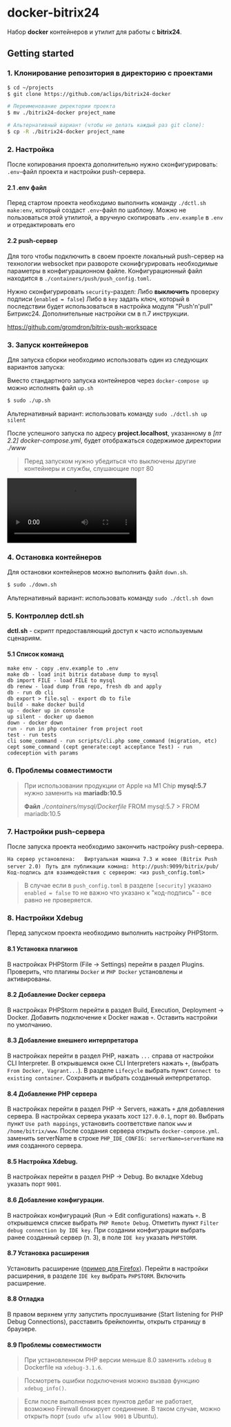 # docker-bitrix24

Набор __docker__ контейнеров и утилит для работы с __bitrix24__.

## Getting started

### 1. Клонирование репозитория в директорию с проектами

```bash
$ cd ~/projects
$ git clone https://github.com/aclips/bitrix24-docker

# Переименование директории проекта
$ mv ./bitrix24-docker project_name

# Альтернативный вариант (чтобы не делать каждый раз git clone):
$ cp -R ./bitrix24-docker project_name
```

### 2. Настройка

После копирования проекта дополнительно нужно сконфигурировать: `.env`-файл проекта и настройки push-сервера.

#### 2.1 .env файл

Перед стартом проекта необходимо выполнить команду `./dctl.sh make:env`, который создаст `.env`-файл по шаблону.
Можно не пользоваться этой утилитой, а вручную скопировать `.env.example` в `.env` и отредактировать его

#### 2.2 push-сервер

Для того чтобы подключить в своем проекте локальный push-сервер на технологии websocket при развороте сконифгурировать необходимые параметры в конфигурационном файле.
Конфигурационный файл находится в `./containers/push/push_config.toml`.

Нужно сконфигурировать `security`-раздел:
Либо __выключить__ проверку подписи (`enabled = false`)
Либо в `key` задать ключ, который в последствии будет использоваться в настройка модуля "Push'n'pull" Битрикс24.
Дополнительные настройки см в п.7 инструкции.

https://github.com/gromdron/bitrix-push-workspace

### 3. Запуск контейнеров

Для запуска сборки необходимо использовать один из следующих вариантов запуска:

Вместо стандартного запуска контейнеров через ```docker-compose up``` можно исполнять файл ```up.sh```

```bash
$ sudo ./up.sh
```

Альтернативный вариант: использовать команду `sudo ./dctl.sh up silent`

После успешного запуска по адресу __project.localhost__, указанному в *[пт 2.2] docker-compose.yml*, будет отображаться 
содержимое директории *./www*

> Перед запуском нужно убедиться что выключены другие контейнеры и службы, слушающие порт 80

![](./src/example.mp4)

### 4. Остановка контейнеров

Для остановки контейнеров можно выполнить файл ```down.sh```.

```bash
$ sudo ./down.sh
```
Альтернативный вариант: использовать команду `sudo ./dctl.sh down`


### 5. Контроллер dctl.sh
__dctl.sh__ - скрипт предоставляющий доступ к часто используемым сценариям.

#### 5.1 Список команд

```
make env - copy .env.example to .env
make db - load init bitrix database dump to mysql
db import FILE - load FILE to mysql
db renew - load dump from repo, fresh db and apply
db - run db cli
db export > file.sql - export db to file
build - make docker build
up - docker up in console
up silent - docker up daemon
down - docker down
run - run in php container from project root
test - run tests
cli some_command - run scripts/cli.php some_command (migration, etc)
cept some_command (cept generate:cept acceptance Test) - run codeception with params
```

### 6. Проблемы совместимости

> При использовании продукции от Apple на M1 Chip __mysql:5.7__ нужно заменить на __mariadb:10.5__
>
> __Файл__ *./containers/mysql/Dockerfile* FROM mysql:5.7 > FROM mariadb:10.5

### 7. Настройки push-сервера

После запуска проекта необходимо закончить настройку push-сервера.

`На сервер установлена:   Виртуальная машина 7.3 и новее (Bitrix Push server 2.0) `
`Путь для публикации команд: http://push:9099/bitrix/pub/`
`Код-подпись для взаимодействия с сервером: <из push_config.toml>`

>В случае если в `push_config.toml` в разделе `[security]` указано `enabled = false` то не важно что указано к "код-подпись" - все равно не проверяется.

### 8. Настройки Xdebug

Перед запуском проекта необходимо выполнить настройку PHPStorm.

#### 8.1 Установка плагинов

В настройках PHPStorm (File -> Settings) перейти в раздел Plugins. Проверить, что плагины `Docker` и `PHP Docker`
установлены и активированы.

#### 8.2 Добавление Docker сервера

В настройках PHPStorm перейти в раздел Build, Execution, Deployment -> Docker. Добавить
подключение к Docker нажав `+`. Оставить настройки по умолчанию.

#### 8.3 Добавление внешнего интерпретатора

В настройках перейти в раздел PHP, нажать `...` справа от настройки CLI Interpreter. В открывшемся окне CLI
Interpreters нажать `+`, (выбрать `From Docker, Vagrant...`). В разделе `Lifecycle` выбрать
пункт `Connect to existing container`. Сохранить и выбрать созданный интерпретатор.

#### 8.4 Добавление PHP сервера

В настройках перейти в раздел PHP -> Servers, нажать `+` для добавления сервера. В настройках сервера указать
хост `127.0.0.1`, порт `80`. Выбрать пункт `Use path mappings`, установить соответствие папок `www`
и `/home/bitrix/www`. После создания сервера открыть `docker-compose.yml`. заменить serverName в
строке `PHP_IDE_CONFIG: serverName=serverName` на имя созданного сервера.

#### 8.5 Настройка Xdebug.

В настройках перейти в раздел PHP -> Debug. Во вкладке Xdebug указать порт `9001`.

#### 8.6 Добавление конфигурации.

В настройках конфигураций (Run -> Edit configurations) нажать `+`. В открывшемся списке выбрать `PHP Remote Debug`.
Отметить пункт `Filter debug connection by IDE key`. При создании конфигурации выбрать ранее созданный
сервер (п. 3), в поле `IDE key` указать `PHPSTORM`.

#### 8.7 Установка расширения

Установить
расширение ([пример для Firefox](https://addons.mozilla.org/ru/firefox/addon/xdebug-helper-for-firefox/?utm_source=addons.mozilla.org&utm_medium=referral&utm_content=search)).
Перейти в настройки расширения, в разделе `IDE key` выбрать `PHPSTORM`. Включить расширение.

#### 8.8 Отладка

В правом верхнем углу запустить прослушивание (Start listening for PHP Debug Connections), расставить брейкпоинты,
открыть страницу в браузере.

#### 8.9 Проблемы совместимости

> При установленном PHP версии меньше 8.0 заменить `xdebug` в Dockerfile на `xdebug-3.1.6`.

> Посмотреть ошибки подключения можно вызвав функцию `xdebug_info()`.

> Если после выполнения всех пунктов дебаг не работает, возможно Firewall блокирует соединение. В таком случае, можно открыть порт (`sudo ufw allow 9001` в Ubuntu).